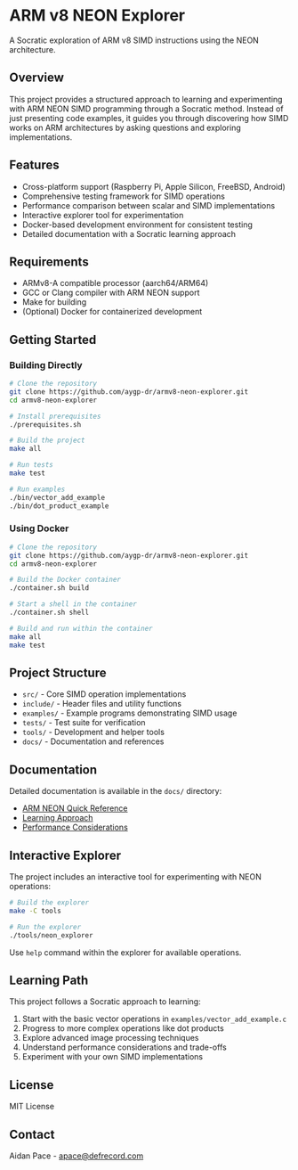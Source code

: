 # ARM v8 NEON Explorer

A Socratic exploration of ARM v8 SIMD instructions using the NEON architecture.

## Overview

This project provides a structured approach to learning and experimenting with ARM NEON SIMD programming through a Socratic method. Instead of just presenting code examples, it guides you through discovering how SIMD works on ARM architectures by asking questions and exploring implementations.

## Features

- Cross-platform support (Raspberry Pi, Apple Silicon, FreeBSD, Android)
- Comprehensive testing framework for SIMD operations
- Performance comparison between scalar and SIMD implementations
- Interactive explorer tool for experimentation
- Docker-based development environment for consistent testing
- Detailed documentation with a Socratic learning approach

## Requirements

- ARMv8-A compatible processor (aarch64/ARM64)
- GCC or Clang compiler with ARM NEON support
- Make for building
- (Optional) Docker for containerized development

## Getting Started

### Building Directly

```bash
# Clone the repository
git clone https://github.com/aygp-dr/armv8-neon-explorer.git
cd armv8-neon-explorer

# Install prerequisites
./prerequisites.sh

# Build the project
make all

# Run tests
make test

# Run examples
./bin/vector_add_example
./bin/dot_product_example
```

### Using Docker

```bash
# Clone the repository
git clone https://github.com/aygp-dr/armv8-neon-explorer.git
cd armv8-neon-explorer

# Build the Docker container
./container.sh build

# Start a shell in the container
./container.sh shell

# Build and run within the container
make all
make test
```

## Project Structure

- `src/` - Core SIMD operation implementations
- `include/` - Header files and utility functions
- `examples/` - Example programs demonstrating SIMD usage
- `tests/` - Test suite for verification
- `tools/` - Development and helper tools
- `docs/` - Documentation and references

## Documentation

Detailed documentation is available in the `docs/` directory:

- [ARM NEON Quick Reference](docs/neon_cheatsheet.md)
- [Learning Approach](docs/learning_approach.md)
- [Performance Considerations](docs/performance.md)

## Interactive Explorer

The project includes an interactive tool for experimenting with NEON operations:

```bash
# Build the explorer
make -C tools

# Run the explorer
./tools/neon_explorer
```

Use `help` command within the explorer for available operations.

## Learning Path

This project follows a Socratic approach to learning:

1. Start with the basic vector operations in `examples/vector_add_example.c`
2. Progress to more complex operations like dot products
3. Explore advanced image processing techniques
4. Understand performance considerations and trade-offs
5. Experiment with your own SIMD implementations

## License

MIT License

## Contact

Aidan Pace - apace@defrecord.com
